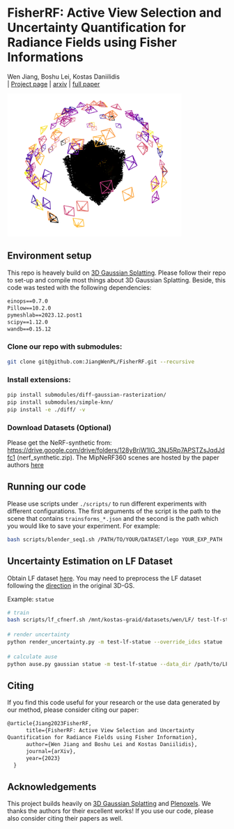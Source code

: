 # FisherRF: Active View Selection and Uncertainty Quantification for Radiance Fields using Fisher Informations
Wen Jiang, Boshu Lei, Kostas Daniilidis<br>
| [Project page](https://jiangwenpl.github.io/FisherRF/) | [arxiv](https://arxiv.org/abs/2311.17874) | [full paper](https://arxiv.org/abs/2311.17874) <br>
<!-- ![Teaser image](assets/teaser-cropped.gif) -->
<img src="assets/teaser-cropped.gif" alt="drawing" width="400"/>

## Environment setup
This repo is heavely build on [3D Gaussian Splatting](https://github.com/graphdeco-inria/gaussian-splatting/tree/main). Please follow their repo to set-up and compile most things about 3D Gaussian Splatting. Beside, this code was tested with the following dependencies:

```
einops==0.7.0
Pillow==10.2.0
pymeshlab==2023.12.post1
scipy==1.12.0
wandb==0.15.12
```

### Clone our repo with submodules:
```bash
git clone git@github.com:JiangWenPL/FisherRF.git --recursive
```

### Install extensions:
```bash
pip install submodules/diff-gaussian-rasterization/
pip install submodules/simple-knn/
pip install -e ./diff/ -v
```

### Download Datasets (Optional)
Please get the NeRF-synthetic from: https://drive.google.com/drive/folders/128yBriW1IG_3NJ5Rp7APSTZsJqdJdfc1 (nerf_synthetic.zip).
The MipNeRF360 scenes are hosted by the paper authors [here](https://jonbarron.info/mipnerf360/)

## Running our code

Please use scripts under `./scripts/` to run different experiments with different configurations. The first arguments of the script is the path to the scene that contains `trainsforms_*.json` and the second is the path which you would like to save your experiment. For example:
```bash
bash scripts/blender_seq1.sh /PATH/TO/YOUR/DATASET/lego YOUR_EXP_PATH
```

## Uncertainty Estimation on LF Dataset

Obtain LF dataset [here](https://github.com/poetrywanderer/CF-NeRF?tab=readme-ov-file#data). You may need to preprocess the LF dataset following the [direction](https://github.com/graphdeco-inria/gaussian-splatting/tree/main?tab=readme-ov-file#processing-your-own-scenes) in the original 3D-GS.

Example: `statue`

```bash
# train
bash scripts/lf_cfnerf.sh /mnt/kostas-graid/datasets/wen/LF/ test-lf-statue statue

# render uncertainty
python render_uncertainty.py -m test-lf-statue --override_idxs statue

# calculate ause
python ause.py gaussian statue -m test-lf-statue --data_dir /path/to/LF/dataset
```

## Citing
If you find this code useful for your research or the use data generated by our method, please consider citing our paper:
```
@article{Jiang2023FisherRF,
      title={FisherRF: Active View Selection and Uncertainty Quantification for Radiance Fields using Fisher Information},
      author={Wen Jiang and Boshu Lei and Kostas Daniilidis},
      journal={arXiv},
      year={2023}
  }
```

## Acknowledgements
This project builds heavily on [3D Gaussian Splatting](https://github.com/graphdeco-inria/gaussian-splatting/tree/main) and [Plenoxels](https://github.com/sxyu/svox2). 
We thanks the authors for their excellent works!
If you use our code, please also consider citing their papers as well.
